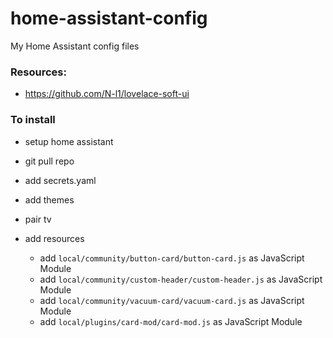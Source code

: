 # home-assistant-config

My Home Assistant config files

### Resources:

-   https://github.com/N-l1/lovelace-soft-ui

### To install

-   setup home assistant
-   git pull repo
-   add secrets.yaml
-   add themes
-   pair tv

-   add resources
    -   add `local/community/button-card/button-card.js` as JavaScript Module
    -   add `local/community/custom-header/custom-header.js` as JavaScript Module
    -   add `local/community/vacuum-card/vacuum-card.js` as JavaScript Module
    -   add `local/plugins/card-mod/card-mod.js` as JavaScript Module
